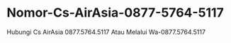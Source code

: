 # Nomor-Cs-AirAsia-0877-5764-5117
Hubungi Cs AirAsia 0877.5764.5117 Atau Melalui Wa-0877.5764.5117 
